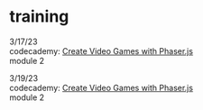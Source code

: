 # training

3/17/23 <br>
codecademy: [Create Video Games with Phaser.js](https://www.codecademy.com/learn/paths/create-video-games-with-phaser)  
module 2  

3/19/23  
codecademy: [Create Video Games with Phaser.js](https://www.codecademy.com/learn/paths/create-video-games-with-phaser)  
module 2
